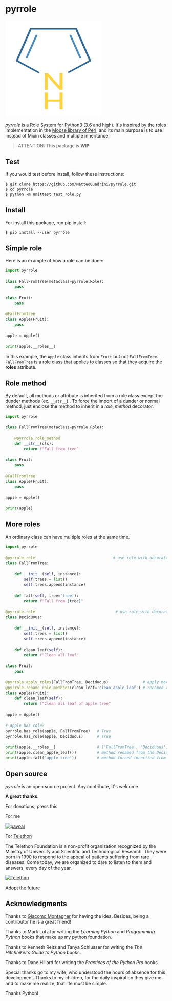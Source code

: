 # pyrrole

<img src="img/Pyrrole_structure.svg" alt="pyrrole formula" title="pyrrole" width="300" height="300" />

_pyrrole_ is a Role System for Python3 (3.6 and high). 
It's inspired by the roles implementation in the [Moose library of Perl](https://metacpan.org/pod/Moose::Role), 
and its main purpose is to use instead of Mixin classes and multiple inheritance.

> ATTENTION: This package is **WIP**

## Test

If you would test before install, follow these instructions:
```console
$ git clone https://github.com/MatteoGuadrini/pyrrole.git
$ cd pyrrole
$ python -m unittest test_role.py
```

## Install

For install this package, run pip install:
```console
$ pip install --user pyrrole
```


## Simple role

Here is an example of how a role can be done:

```python
import pyrrole

class FallFromTree(metaclass=pyrrole.Role):
    pass

class Fruit:
    pass

@FallFromTree
class Apple(Fruit):
    pass

apple = Apple()

print(apple.__roles__)
```

In this example, the `Apple` class inherits from `Fruit` but not `FallFromTree`. 
`FallFromTree` is a role class that applies to classes so that they acquire the **__roles__** attribute.

## Role method

By default, all methods or attribute is inherited from a role class except the dunder methods (ex. `__str__`).. 
To force the import of a dunder or normal method, just enclose the method to inherit in a _role_method_ decorator.

```python
import pyrrole

class FallFromTree(metaclass=pyrrole.Role):
    
    @pyrrole.role_method
    def __str__(cls):
        return f"Fall from tree"

class Fruit:
    pass

@FallFromTree
class Apple(Fruit):
    pass

apple = Apple()

print(apple)
```

## More roles

An ordinary class can have multiple roles at the same time.

```python
import pyrrole

@pyrrole.role                                  # use role with decorator
class FallFromTree:
    
    def __init__(self, instance):
        self.trees = list()
        self.trees.append(instance)
    
    def fall(self, tree='tree'):
        return f"Fall from {tree}"
    
@pyrrole.role                                   # use role with decorator
class Deciduous:
    
    def __init__(self, instance):
        self.trees = list()
        self.trees.append(instance)
    
    def clean_leaf(self):
        return f"Clean all leaf"

class Fruit:
    pass

@pyrrole.apply_roles(FallFromTree, Deciduous)               # apply more role at same time
@pyrrole.rename_role_methods(clean_leaf='clean_apple_leaf') # renamed role names
class Apple(Fruit):
    def clean_leaf(self):
        return f"Clean all leaf of apple tree"

apple = Apple()

# apple has role?
pyrrole.has_role(apple, FallFromTree)   # True
pyrrole.has_role(apple, Deciduous)      # True

print(apple.__roles__)                  # ['FallFromTree', 'Deciduous']
print(apple.clean_apple_leaf())         # method renamed from the Deciduous role
print(apple.fall('apple tree'))         # method forced inherited from the FallFromTree role
```

## Open source
_pyrrole_ is an open source project. Any contribute, It's welcome.

**A great thanks**.

For donations, press this

For me

[![paypal](https://www.paypalobjects.com/en_US/i/btn/btn_donateCC_LG.gif)](https://www.paypal.me/guos)

For [Telethon](http://www.telethon.it/)

The Telethon Foundation is a non-profit organization recognized by the Ministry of University and Scientific and Technological Research.
They were born in 1990 to respond to the appeal of patients suffering from rare diseases.
Come today, we are organized to dare to listen to them and answers, every day of the year.

<a href="https://www.telethon.it/sostienici/dona-ora"> <img src="https://www.telethon.it/dev/_nuxt/img/c6d474e.svg" alt="Telethon" title="Telethon" width="200" height="104" /> </a>

[Adopt the future](https://www.ioadottoilfuturo.it/)


## Acknowledgments

Thanks to [Giacomo Montagner](https://github.com/kromg) for having the idea. Besides, being a contributor he is a great friend!

Thanks to Mark Lutz for writing the _Learning Python_ and _Programming Python_ books that make up my python foundation.

Thanks to Kenneth Reitz and Tanya Schlusser for writing the _The Hitchhiker’s Guide to Python_ books.

Thanks to Dane Hillard for writing the _Practices of the Python Pro_ books.

Special thanks go to my wife, who understood the hours of absence for this development. 
Thanks to my children, for the daily inspiration they give me and to make me realize, that life must be simple.

Thanks Python!